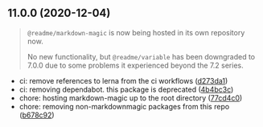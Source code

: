 ## 11.0.0 (2020-12-04)

> `@readme/markdown-magic` is now being hosted in its own repository now.
>
> No new functionality, but `@readme/variable` has been downgraded to 7.0.0 due to some problems it experienced beyond the 7.2 series.

* ci: remove references to lerna from the ci workflows ([d273da1](https://github.com/readmeio/markdown-magic/commit/d273da1))
* ci: removing dependabot. this package is deprecated ([4b4bc3c](https://github.com/readmeio/markdown-magic/commit/4b4bc3c))
* chore: hosting markdown-magic up to the root directory ([77cd4c0](https://github.com/readmeio/markdown-magic/commit/77cd4c0))
* chore: removing non-markdownmagic packages from this repo ([b678c92](https://github.com/readmeio/markdown-magic/commit/b678c92))
